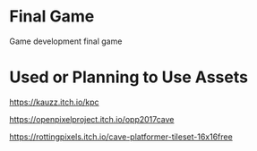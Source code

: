 # Final Game
 Game development final game 



# Used or Planning to Use Assets

https://kauzz.itch.io/kpc

https://openpixelproject.itch.io/opp2017cave

https://rottingpixels.itch.io/cave-platformer-tileset-16x16free
